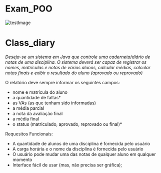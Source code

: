 # Exam_POO

![testImage](https://user-images.githubusercontent.com/43425195/69241613-e5a78500-0b7d-11ea-8833-23c3d9b69ddb.png)

# Class_diary

*Deseja-se um sistema em Java que controle uma caderneta/diário de notas de uma disciplina. O
sistema deverá ser capaz de registrar os nomes, matrículas e notas de vários alunos, calcular
médias, calcular notas finais e exibir o resultado do aluno (aprovado ou reprovado)*

O relatório deve sempre informar os seguintes campos:

 + nome e matrícula do aluno
 + a quantidade de faltas*
 + as VAs (as que tenham sido informadas) 
 + a média parcial
 + a nota da avaliação final
 + a média final 
 + o status (matriculado, aprovado, reprovado ou final)*
 
 Requesitos Funcionais:
 
 + A quantidade de alunos de uma disciplina é fornecida pelo usuário 
 + A carga horária e o nome da disciplina é fornecida pelo usuário 
 + O usuário pode mudar uma das notas de qualquer aluno em qualquer momento 
 + Interface fácil de usar (mas, não precisa ser gráfica);
